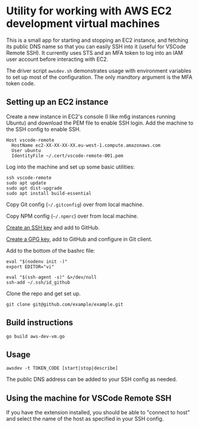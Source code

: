 # Utility for working with AWS EC2 development virtual machines

This is a small app for starting and stopping an EC2 instance, and fetching its public DNS name so that you can easily SSH into it (useful for VSCode Remote SSH). It currently uses STS and an MFA token to log into an IAM user account before interacting with EC2.

The driver script `awsdev.sh` demonstrates usage with environment variables to set up most of the configuration. The only mandtory argument is the MFA token code.

## Setting up an EC2 instance

Create a new instance in EC2's console (I like m6g instances running Ubuntu) and download the PEM file to enable SSH login. Add the machine to the SSH config to enable SSH.

```ssh-config
Host vscode-remote
  HostName ec2-XX-XX-XX-XX.eu-west-1.compute.amazonaws.com
  User ubuntu
  IdentityFile ~/.cert/vscode-remote-001.pem
```

Log into the machine and set up some basic utilities:

```shell
ssh vscode-remote
sudo apt update
sudo apt dist-upgrade
sudo apt install build-essential
```

Copy Git config (`~/.gitconfig`) over from local machine.

Copy NPM config (`~/.npmrc`) over from local machine.

[Create an SSH key](https://docs.github.com/en/github/authenticating-to-github/generating-a-new-ssh-key-and-adding-it-to-the-ssh-agent) and add to GitHub.

[Create a GPG key](https://docs.github.com/en/github/authenticating-to-github/generating-a-new-gpg-key), add to GitHub and configure in Git client.

Add to the bottom of the bashrc file:

```shell
eval "$(nodenv init -)"
export EDITOR="vi"

eval "$(ssh-agent -s)" &>/dev/null
ssh-add ~/.ssh/id_github
```

Clone the repo and get set up.

```shell
git clone git@github.com/example/example.git
```

## Build instructions

```shell
go build aws-dev-vm.go
```

## Usage

```shell
awsdev -t TOKEN_CODE [start|stop|describe]
```

The public DNS address can be added to your SSH config as needed.

## Using the machine for VSCode Remote SSH

If you have the extension installed, you should be able to "connect to host" and select the name of the host as specified in your SSH config.
